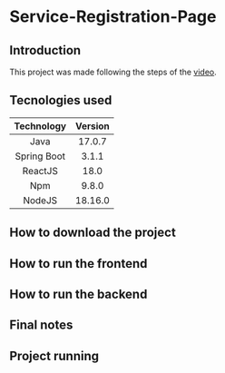 # Service-Registration-Page

## Introduction

This project was made following the steps of the [video](https://www.youtube.com/watch?v=Sun4wXH88V4&t=6862s).

## Tecnologies used

|Technology|Version|
|:-:|:-:|
|Java|17.0.7|
|Spring Boot|3.1.1|
|ReactJS|18.0|
|Npm|9.8.0|
|NodeJS|18.16.0|

## How to download the project

## How to run the frontend

## How to run the backend

## Final notes

## Project running